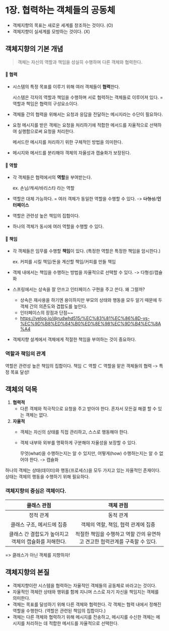 # 1장. 협력하는 객체들의 공동체

- 객체지향의 목표는 새로운 세계를 창조하는 것이다. (O)
- 객체지향이 실세계를 모방하는 것이다. (X)

## 객체지향의 기본 개념

> 객체는 자신의 역할과 책임을 성실히 수행하며 다른 객체와 협력한다.

#### 💠 협력

- 시스템의 특정 목표를 이루기 위해 여러 객체들이 **협력**한다.

  시스템은 각자의 역할과 책임을 수행하며 서로 협력하는 객체들로 이루어져 있다. = 역할과 책임은 협력의 구성요소이다.
- 객체들 간의 협력을 위해서는 요청과 응답을 전달하는 메시지라는 수단이 필요하다.
- 요청 메시지를 받은 객체는 요청을 처리하기에 적합한 메서드를 자율적으로 선택하여 실행함으로써 요청을 처리한다.

  메서드란 메시지를 처리하기 위한 구체적인 방법을 의미한다.
- 메시지와 메서드를 분리해야 객체의 자율성과 캡슐화가 보장된다.

#### 💠 역할

- 각 객체들은 협력에서의 **역할**을 부여받는다.

  ex. 손님/캐셔/바리스타 라는 역할
- 역할은 대체 가능하다. = 여러 객체가 동일한 역할을 수행할 수 있다. -> ~~다형성~~/**인터페이스**
- 역할은 관련성 높은 책임의 집합이다.
- 하나의 객체가 동시에 여러 역할을 수행할 수 있다.

#### 💠 책임

- 각 객체들은 임무를 수행할 **책임**이 있다. (특정한 역할은 특정한 책임을 암시한다.)

  ex. 커피를 시킬 책임/돈을 계산할 책임/커피를 만들 책임
- 객체 내에서는 책임을 수행하는 방법을 자율적으로 선택할 수 있다. -> 다형성/캡슐화
- 스프링에서는 상속을 잘 안쓰고 인터페이스 구현을 주고 쓴다. 왜 그럴까?
    - 상속은 재사용을 하기엔 용이하지만 부모의 상태와 행동을 모두 알기 때문에 두 객체 간의 의존도와 겹합도를 높인다.
    - 인터페이스의 장점과 단점~~
    - https://velog.io/@rudwhd515/%EC%83%81%EC%86%8D-vs-%EC%9D%B8%ED%84%B0%ED%8E%98%EC%9D%B4%EC%8A%A4
- 객체지향 설계에서 객체에게 적절한 책임을 부여하는 것이 중요하다.

### 역할과 책임의 관계

역할은 관련성 높은 책임의 집합이다.
책임 ⊂ 역할 ⊂ 역할을 맡은 객체들의 협력 -> 특정 목표 달성!

## 객체의 덕목

1. **협력적**
    - 다른 객체와 적극적으로 요청을 주고 받아야 한다. 혼자서 모든걸 해결 할 수 있는 객체는 없다.
2. **자율적**
    - 객체는 자신의 상태를 직접 관리하고, 스스로 행동해야 한다.
    - 객체 내부와 외부를 명확하게 구분해야 자율성을 보장할 수 있다.

      무엇(what)을 수행하는지는 알 수 있지만, 어떻게(how) 수행하는지는 알 수 없어야 한다. -> 캡슐화

하나의 객체는 상태(데이터)와 행동(프로세스)을 모두 가지고 있는 자율적인 존재이다.
상태는 객체의 행동을 수행하기 위해 필요하다.

### 객체지향의 중심은 객체이다.

|             클래스 관점             |                    객체 관점                    |
|:------------------------------:|:-------------------------------------------:|
|             정적 관계              |                    동적 관계                    |
|        클래스 구조, 메서드에 집중         |            객체의 역할, 책임, 협력 관계에 집중            |
| 클래스 간 결합도가 높아지고 객체의 캡슐화를 저해한다. | 적절한 책임을 수행하고 역할 간의 유연하고 견고한 협력관계를 구축할 수 있다. |

=> 클래스가 아닌 객체를 지향하자!

## 객체지향의 본질

- 객체지향이란 시스템을 협력하는 자율적인 객체들의 공동체로 바라고는 것이다.
- 자율적인 객체란 상태와 행위를 함께 지니며 스스로 자기 자신을 책임지는 객체를 의미한다.
- 객체는 목표를 달성하기 위해 다른 객체와 협력한다. 각 객체는 협력 내에서 정해진 역할을 수행한다. (역할은 관련된 책임의 집합이다.)
- 객체는 다른 객체와 협력하기 위해 메시지를 전송하고, 메시지를 수신한 객체는 메시지를 처리하는 데 적합한 메서드를 자율적으로 선택한다.